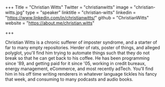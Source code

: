 +++
Title = "Christian Witts"
Twitter = "christianwitts"
image = "christian-witts.jpg"
type = "speaker"
linktitle = "christian-witts"
linkedin = "https://www.linkedin.com/in/christianwitts/"
github = "ChristianWitts"
website = "https://about.me/christian.witts"

+++

Christian Witts is a chronic sufferer of imposter syndrome, and a starter of far to many empty repositories. Herder of rats, poster of things, and alleged polyglot, you'll find him trying to automate things such that they do not break so that he can get back to his coffee. He has been programming since '89, and getting paid for it since '05, working in credit bureaux, energy management, eCommerce, and most recently adTech. You'll find him in his off time writing renderers in whatever language tickles his fancy that week, and consuming to many podcasts and audio books.
